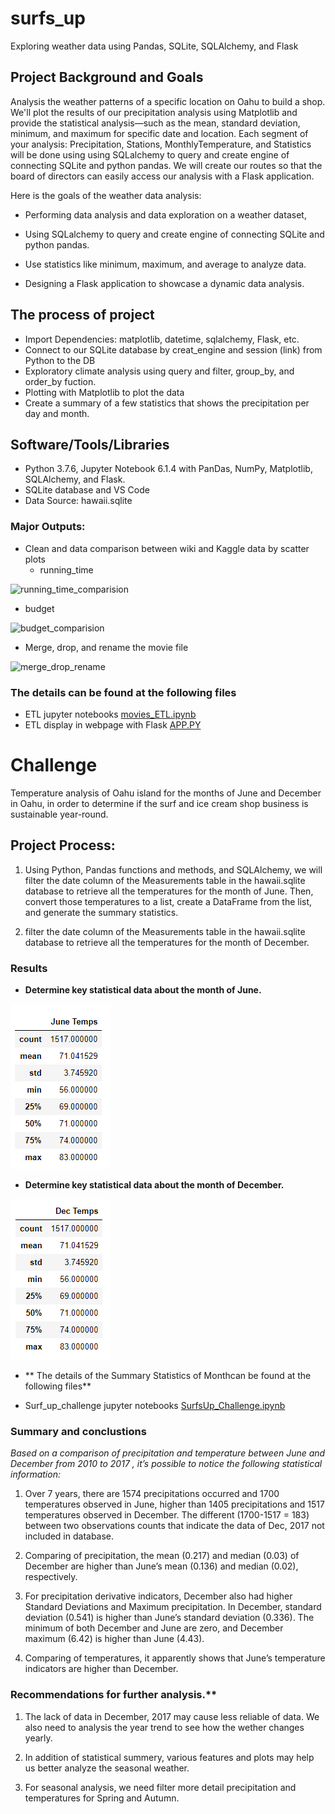 # surfs_up
Exploring weather data using Pandas, SQLite, SQLAlchemy, and Flask

## Project Background and Goals

Analysis the weather patterns  of a specific location on Oahu to build a shop. We'll plot the results of our precipitation analysis using Matplotlib and provide the statistical analysis—such as the mean, standard deviation, minimum, and maximum for specific date and location. Each segment of your analysis: Precipitation, Stations, MonthlyTemperature, and Statistics will be done using using SQLalchemy to query and create engine of connecting SQLite and python pandas. We will create our routes so that the board of directors can easily access our analysis with a Flask application.

Here is the goals of the weather data analysis:

- Performing data analysis and data exploration on a weather dataset,

- Using SQLalchemy to query and create engine of connecting SQLite and python pandas.

- Use statistics like minimum, maximum, and average to analyze data.

- Designing a Flask application to showcase a dynamic data analysis.

## The process of project
 
* Import Dependencies: matplotlib, datetime, sqlalchemy, Flask, etc.
* Connect to our SQLite database by creat_engine and session (link) from Python to the DB
* Exploratory climate analysis using query and filter, group_by, and order_by fuction.
* Plotting with Matplotlib to plot the data
* Create a summary of a few statistics that shows the precipitation per day and month.

## Software/Tools/Libraries
* Python 3.7.6, Jupyter Notebook 6.1.4 with PanDas, NumPy, Matplotlib, SQLAlchemy, and Flask.
* SQLite database and VS Code
* Data Source: hawaii.sqlite

### Major Outputs:

- Clean and data comparison between wiki and Kaggle data by scatter plots
  - running_time
  
![running_time_comparision](Resources/running_time_comparision.PNG)

  - budget
  
![budget_comparision](Resources/budget_comparision.PNG)

  
- Merge, drop, and rename the movie file

![merge_drop_rename](Resources/merge_drop_rename.PNG)

### The details can be found at the following files

- ETL jupyter notebooks [movies_ETL.ipynb](climate_analysis.ipynb)
- ETL display in webpage with Flask [APP.PY](app.py)


# Challenge

Temperature analysis of Oahu island for the months of June and December in Oahu, in order to determine if the surf and ice cream shop business is sustainable year-round.


## Project Process:

1. Using Python, Pandas functions and methods, and SQLAlchemy, we will filter the date column of the  Measurements table in the  hawaii.sqlite database to retrieve all the temperatures for the month of June. Then, convert those temperatures to a list, create a DataFrame from the list, and generate the summary statistics.

2. filter the date column of the Measurements table in the hawaii.sqlite database to retrieve all the temperatures for the month of December.


### Results

- **Determine key statistical data about the month of June.**

![Jane_December_temperature_statstistics](/resources/June_Temps.PNG)

- **Determine key statistical data about the month of December.**

![December_temperature_statstistics](/resources/Dec_Temps.PNG)

- ** The details of the Summary Statistics of Monthcan be found at the following files**

- Surf_up_challenge jupyter notebooks [SurfsUp_Challenge.ipynb](SurfsUp_Challenge.ipynb)



### Summary and conclustions

*Based on a comparison of precipitation and temperature between June and December from 2010 to 2017 , it’s possible to notice the following statistical information:*

 1. Over 7 years, there are 1574 precipitations occurred and 1700 temperatures  observed in June, higher than 1405 precipitations and 1517 temperatures  observed in December. The different (1700-1517 = 183) between two observations counts that indicate the data of Dec, 2017 not included in database.

 2. Comparing of precipitation, the mean (0.217) and median (0.03) of December are higher than June’s mean (0.136) and median (0.02), respectively. 

 3. For precipitation derivative indicators, December also had higher Standard Deviations and Maximum precipitation. In December, standard deviation (0.541) is higher than June’s standard deviation (0.336). The minimum of both December and June are zero, and December maximum (6.42) is higher than June (4.43).

 4. Comparing of temperatures, it apparently shows that June’s temperature indicators are higher than December.

### Recommendations for further analysis.**

 1. The lack of data in December, 2017  may cause less reliable of data. We also need to analysis the year trend to see how the wether changes yearly.

 2. In addition of statistical summery, various features and plots may help us better analyze the seasonal weather.

 3. For seasonal analysis, we need filter more detail precipitation and temperatures for Spring and Autumn. 
